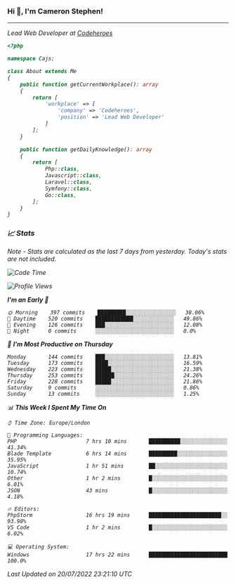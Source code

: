 ### Hi 👋, I'm Cameron Stephen!
<hr>
<p><em>Lead Web Developer at <a href="https://codeheroes.co.uk">Codeheroes</a></p>


```php
<?php

namespace Cajs;

class About extends Me
{
    public function getCurrentWorkplace(): array
    {
        return [
            'workplace' => [
                'company' => 'Codeheroes',
                'position' => 'Lead Web Developer'
            ]
        ];
    }

    public function getDailyKnowledge(): array
    {
        return [
            Php::class,
            Javascript::class,
            Laravel::class,
            Symfony::class,
            Go::class,
        ];
    }
}
```

### 📈 Stats
<p><em>Note - Stats are calculated as the last 7 days from yesterday. Today's stats are not included.</em></p>


<!--START_SECTION:waka-->
![Code Time](http://img.shields.io/badge/Code%20Time-0%20secs-blue)

![Profile Views](http://img.shields.io/badge/Profile%20Views-0-blue)

**I'm an Early 🐤** 

```text
🌞 Morning    397 commits    █████████░░░░░░░░░░░░░░░░   38.06% 
🌆 Daytime    520 commits    ████████████░░░░░░░░░░░░░   49.86% 
🌃 Evening    126 commits    ███░░░░░░░░░░░░░░░░░░░░░░   12.08% 
🌙 Night      0 commits      ░░░░░░░░░░░░░░░░░░░░░░░░░   0.0%

```
📅 **I'm Most Productive on Thursday** 

```text
Monday       144 commits    ███░░░░░░░░░░░░░░░░░░░░░░   13.81% 
Tuesday      173 commits    ████░░░░░░░░░░░░░░░░░░░░░   16.59% 
Wednesday    223 commits    █████░░░░░░░░░░░░░░░░░░░░   21.38% 
Thursday     253 commits    ██████░░░░░░░░░░░░░░░░░░░   24.26% 
Friday       228 commits    █████░░░░░░░░░░░░░░░░░░░░   21.86% 
Saturday     9 commits      ░░░░░░░░░░░░░░░░░░░░░░░░░   0.86% 
Sunday       13 commits     ░░░░░░░░░░░░░░░░░░░░░░░░░   1.25%

```


📊 **This Week I Spent My Time On** 

```text
⌚︎ Time Zone: Europe/London

💬 Programming Languages: 
PHP                      7 hrs 10 mins       ██████████░░░░░░░░░░░░░░░   41.34% 
Blade Template           6 hrs 14 mins       █████████░░░░░░░░░░░░░░░░   35.95% 
JavaScript               1 hr 51 mins        ██░░░░░░░░░░░░░░░░░░░░░░░   10.74% 
Other                    1 hr 2 mins         █░░░░░░░░░░░░░░░░░░░░░░░░   6.01% 
JSON                     43 mins             █░░░░░░░░░░░░░░░░░░░░░░░░   4.18%

🔥 Editors: 
PhpStorm                 16 hrs 19 mins      ███████████████████████░░   93.98% 
VS Code                  1 hr 2 mins         █░░░░░░░░░░░░░░░░░░░░░░░░   6.02%

💻 Operating System: 
Windows                  17 hrs 22 mins      █████████████████████████   100.0%

```


 Last Updated on 20/07/2022 23:21:10 UTC
<!--END_SECTION:waka-->
